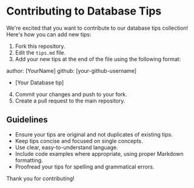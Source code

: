 # Contributing to Database Tips

We're excited that you want to contribute to our database tips collection! Here's how you can add new tips:

1. Fork this repository.
2. Edit the `tips.md` file.
3. Add your new tips at the end of the file using the following format:

author: [YourName]
github: [your-github-username]

- [Your Database tip]

4. Commit your changes and push to your fork.
5. Create a pull request to the main repository.

## Guidelines

- Ensure your tips are original and not duplicates of existing tips.
- Keep tips concise and focused on single concepts.
- Use clear, easy-to-understand language.
- Include code examples where appropriate, using proper Markdown formatting.
- Proofread your tips for spelling and grammatical errors.

Thank you for contributing!
